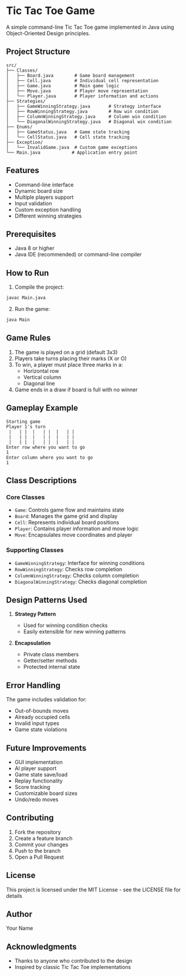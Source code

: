 # Tic Tac Toe Game

A simple command-line Tic Tac Toe game implemented in Java using Object-Oriented Design principles.

## Project Structure

```
src/
├── Classes/
│   ├── Board.java        # Game board management
│   ├── Cell.java         # Individual cell representation
│   ├── Game.java         # Main game logic
│   ├── Move.java         # Player move representation
│   └── Player.java       # Player information and actions
├── Strategies/
│   ├── GameWinningStrategy.java       # Strategy interface
│   ├── RowWinningStrategy.java        # Row win condition
│   ├── ColumnWinningStrategy.java     # Column win condition
│   └── DiagonalWinningStrategy.java   # Diagonal win condition
├── Enums/
│   ├── GameStatus.java   # Game state tracking
│   └── CellStatus.java   # Cell state tracking
├── Exception/
│   └── InvalidGame.java  # Custom game exceptions
└── Main.java            # Application entry point
```

## Features

- Command-line interface
- Dynamic board size
- Multiple players support
- Input validation
- Custom exception handling
- Different winning strategies

## Prerequisites

- Java 8 or higher
- Java IDE (recommended) or command-line compiler

## How to Run

1. Compile the project:
```bash
javac Main.java
```

2. Run the game:
```bash
java Main
```

## Game Rules

1. The game is played on a grid (default 3x3)
2. Players take turns placing their marks (X or O)
3. To win, a player must place three marks in a:
   - Horizontal row
   - Vertical column
   - Diagonal line
4. Game ends in a draw if board is full with no winner

## Gameplay Example

```
Starting game
Player 1's turn
 |   | |  |   | |  |   | |
 |   | |  |   | |  |   | |
 |   | |  |   | |  |   | |
Enter row where you want to go
1
Enter column where you want to go
1
```

## Class Descriptions

### Core Classes

- `Game`: Controls game flow and maintains state
- `Board`: Manages the game grid and display
- `Cell`: Represents individual board positions
- `Player`: Contains player information and move logic
- `Move`: Encapsulates move coordinates and player

### Supporting Classes

- `GameWinningStrategy`: Interface for winning conditions
- `RowWinningStrategy`: Checks row completion
- `ColumnWinningStrategy`: Checks column completion
- `DiagonalWinningStrategy`: Checks diagonal completion

## Design Patterns Used

1. **Strategy Pattern**
   - Used for winning condition checks
   - Easily extensible for new winning patterns

2. **Encapsulation**
   - Private class members
   - Getter/setter methods
   - Protected internal state

## Error Handling

The game includes validation for:
- Out-of-bounds moves
- Already occupied cells
- Invalid input types
- Game state violations

## Future Improvements

- GUI implementation
- AI player support
- Game state save/load
- Replay functionality
- Score tracking
- Customizable board sizes
- Undo/redo moves

## Contributing

1. Fork the repository
2. Create a feature branch
3. Commit your changes
4. Push to the branch
5. Open a Pull Request

## License

This project is licensed under the MIT License - see the LICENSE file for details

## Author

Your Name

## Acknowledgments

- Thanks to anyone who contributed to the design
- Inspired by classic Tic Tac Toe implementations